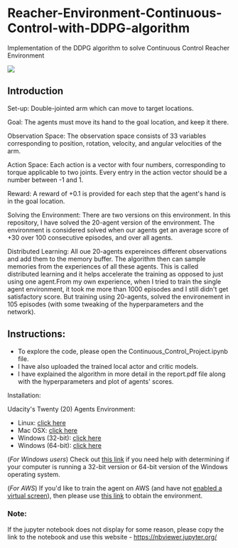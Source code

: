 # Reacher-Environment-Continuous-Control-with-DDPG-algorithm
Implementation of the DDPG algorithm to solve Continuous Control Reacher Environment

<img src="https://camo.githubusercontent.com/7ad5cdff66f7229c4e9822882b3c8e57960dca4e/68747470733a2f2f73332e616d617a6f6e6177732e636f6d2f766964656f2e756461636974792d646174612e636f6d2f746f706865722f323031382f4a756e652f35623165613737385f726561636865722f726561636865722e676966">

## Introduction

Set-up: Double-jointed arm which can move to target locations.

Goal: The agents must move its hand to the goal location, and keep it there.

Observation Space:
The observation space consists of 33 variables corresponding to position, rotation, velocity, and angular velocities of the arm.

Action Space:
Each action is a vector with four numbers, corresponding to torque applicable to two joints. Every entry in the action vector should be a number between -1 and 1.

Reward:
A reward of +0.1 is provided for each step that the agent's hand is in the goal location. 

Solving the Environment:
There are two versions on this environment. In this repository, I have solved the 20-agent version of the environment. The environment is considered solved when our agents get an average score of +30 over 100 consecutive episodes, and over all agents.

Distributed Learning:
All oue 20-agents expereinces different observations and add them to the memory buffer. The algorithm then can sample memories from the experiences of all these agents. This is called distributed learning and it helps accelerate the training as opposed to just using one agent.From my own experience, when I tried to train the single agent environment, it took me more than 1000 episodes and I still didn't get satisfactory score. But training using 20-agents, solved the environement in 105 episodes (with some tweaking of the hyperparameters and the network).

## Instructions:

- To explore the code, please open the Continuous_Control_Project.ipynb file.
- I have also uploaded the trained local actor and critic models.
- I have explained the algorithm in more detail in the report.pdf file along with the hyperparameters and plot of agents' scores.

Installation:

Udacity's Twenty (20) Agents Environment:
- Linux: [click here](https://s3-us-west-1.amazonaws.com/udacity-drlnd/P2/Reacher/Reacher_Linux.zip)
- Mac OSX: [click here](https://s3-us-west-1.amazonaws.com/udacity-drlnd/P2/Reacher/Reacher.app.zip)
- Windows (32-bit): [click here](https://s3-us-west-1.amazonaws.com/udacity-drlnd/P2/Reacher/Reacher_Windows_x86.zip)
- Windows (64-bit): [click here](https://s3-us-west-1.amazonaws.com/udacity-drlnd/P2/Reacher/Reacher_Windows_x86_64.zip)

(_For Windows users_) Check out [this link](https://support.microsoft.com/en-us/help/827218/how-to-determine-whether-a-computer-is-running-a-32-bit-version-or-64) if you need help with determining if your computer is running a 32-bit version or 64-bit version of the Windows operating system.

(_For AWS_) If you'd like to train the agent on AWS (and have not [enabled a virtual screen](https://github.com/Unity-Technologies/ml-agents/blob/master/docs/Training-on-Amazon-Web-Service.md)), then please use [this link](https://s3-us-west-1.amazonaws.com/udacity-drlnd/P1/Banana/Banana_Linux_NoVis.zip) to obtain the environment.

### Note:
If the jupyter notebook does not display for some reason, please copy the link to the notebook and use this website - https://nbviewer.jupyter.org/

